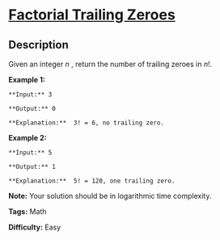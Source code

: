 # [Factorial Trailing Zeroes][title]

## Description

Given an integer _n_ , return the number of trailing zeroes in _n_!.

**Example 1:**

    
    
    **Input:** 3
    **Output:** 0
    **Explanation:**  3! = 6, no trailing zero.

**Example 2:**

    
    
    **Input:** 5
    **Output:** 1
    **Explanation:**  5! = 120, one trailing zero.

**Note:** Your solution should be in logarithmic time complexity.


**Tags:** Math

**Difficulty:** Easy

[title]: https://leetcode.com/problems/factorial-trailing-zeroes
